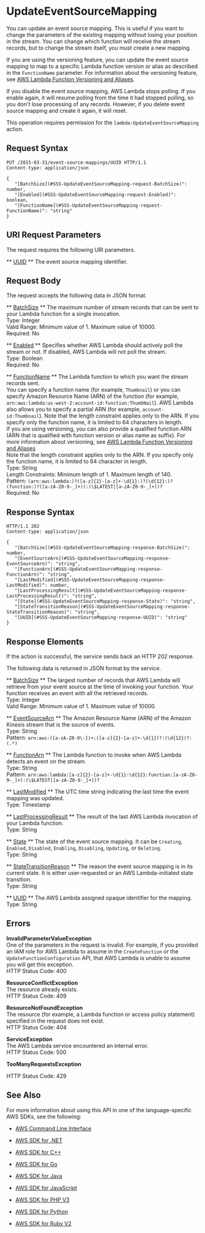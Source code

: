 # UpdateEventSourceMapping<a name="API_UpdateEventSourceMapping"></a>

You can update an event source mapping\. This is useful if you want to change the parameters of the existing mapping without losing your position in the stream\. You can change which function will receive the stream records, but to change the stream itself, you must create a new mapping\.

If you are using the versioning feature, you can update the event source mapping to map to a specific Lambda function version or alias as described in the `FunctionName` parameter\. For information about the versioning feature, see [AWS Lambda Function Versioning and Aliases](http://docs.aws.amazon.com/lambda/latest/dg/versioning-aliases.html)\. 

If you disable the event source mapping, AWS Lambda stops polling\. If you enable again, it will resume polling from the time it had stopped polling, so you don't lose processing of any records\. However, if you delete event source mapping and create it again, it will reset\.

This operation requires permission for the `lambda:UpdateEventSourceMapping` action\.

## Request Syntax<a name="API_UpdateEventSourceMapping_RequestSyntax"></a>

```
PUT /2015-03-31/event-source-mappings/UUID HTTP/1.1
Content-type: application/json

{
   "[BatchSize](#SSS-UpdateEventSourceMapping-request-BatchSize)": number,
   "[Enabled](#SSS-UpdateEventSourceMapping-request-Enabled)": boolean,
   "[FunctionName](#SSS-UpdateEventSourceMapping-request-FunctionName)": "string"
}
```

## URI Request Parameters<a name="API_UpdateEventSourceMapping_RequestParameters"></a>

The request requires the following URI parameters\.

 ** [UUID](#API_UpdateEventSourceMapping_RequestSyntax) **   <a name="SSS-UpdateEventSourceMapping-request-UUID"></a>
The event source mapping identifier\.

## Request Body<a name="API_UpdateEventSourceMapping_RequestBody"></a>

The request accepts the following data in JSON format\.

 ** [BatchSize](#API_UpdateEventSourceMapping_RequestSyntax) **   <a name="SSS-UpdateEventSourceMapping-request-BatchSize"></a>
The maximum number of stream records that can be sent to your Lambda function for a single invocation\.  
Type: Integer  
Valid Range: Minimum value of 1\. Maximum value of 10000\.  
Required: No

 ** [Enabled](#API_UpdateEventSourceMapping_RequestSyntax) **   <a name="SSS-UpdateEventSourceMapping-request-Enabled"></a>
Specifies whether AWS Lambda should actively poll the stream or not\. If disabled, AWS Lambda will not poll the stream\.  
Type: Boolean  
Required: No

 ** [FunctionName](#API_UpdateEventSourceMapping_RequestSyntax) **   <a name="SSS-UpdateEventSourceMapping-request-FunctionName"></a>
The Lambda function to which you want the stream records sent\.  
 You can specify a function name \(for example, `Thumbnail`\) or you can specify Amazon Resource Name \(ARN\) of the function \(for example, `arn:aws:lambda:us-west-2:account-id:function:ThumbNail`\)\. AWS Lambda also allows you to specify a partial ARN \(for example, `account-id:Thumbnail`\)\. Note that the length constraint applies only to the ARN\. If you specify only the function name, it is limited to 64 characters in length\.   
If you are using versioning, you can also provide a qualified function ARN \(ARN that is qualified with function version or alias name as suffix\)\. For more information about versioning, see [AWS Lambda Function Versioning and Aliases](http://docs.aws.amazon.com/lambda/latest/dg/versioning-aliases.html)   
Note that the length constraint applies only to the ARN\. If you specify only the function name, it is limited to 64 character in length\.  
Type: String  
Length Constraints: Minimum length of 1\. Maximum length of 140\.  
Pattern: `(arn:aws:lambda:)?([a-z]{2}-[a-z]+-\d{1}:)?(\d{12}:)?(function:)?([a-zA-Z0-9-_]+)(:(\$LATEST|[a-zA-Z0-9-_]+))?`   
Required: No

## Response Syntax<a name="API_UpdateEventSourceMapping_ResponseSyntax"></a>

```
HTTP/1.1 202
Content-type: application/json

{
   "[BatchSize](#SSS-UpdateEventSourceMapping-response-BatchSize)": number,
   "[EventSourceArn](#SSS-UpdateEventSourceMapping-response-EventSourceArn)": "string",
   "[FunctionArn](#SSS-UpdateEventSourceMapping-response-FunctionArn)": "string",
   "[LastModified](#SSS-UpdateEventSourceMapping-response-LastModified)": number,
   "[LastProcessingResult](#SSS-UpdateEventSourceMapping-response-LastProcessingResult)": "string",
   "[State](#SSS-UpdateEventSourceMapping-response-State)": "string",
   "[StateTransitionReason](#SSS-UpdateEventSourceMapping-response-StateTransitionReason)": "string",
   "[UUID](#SSS-UpdateEventSourceMapping-response-UUID)": "string"
}
```

## Response Elements<a name="API_UpdateEventSourceMapping_ResponseElements"></a>

If the action is successful, the service sends back an HTTP 202 response\.

The following data is returned in JSON format by the service\.

 ** [BatchSize](#API_UpdateEventSourceMapping_ResponseSyntax) **   <a name="SSS-UpdateEventSourceMapping-response-BatchSize"></a>
The largest number of records that AWS Lambda will retrieve from your event source at the time of invoking your function\. Your function receives an event with all the retrieved records\.  
Type: Integer  
Valid Range: Minimum value of 1\. Maximum value of 10000\.

 ** [EventSourceArn](#API_UpdateEventSourceMapping_ResponseSyntax) **   <a name="SSS-UpdateEventSourceMapping-response-EventSourceArn"></a>
The Amazon Resource Name \(ARN\) of the Amazon Kinesis stream that is the source of events\.  
Type: String  
Pattern: `arn:aws:([a-zA-Z0-9\-])+:([a-z]{2}-[a-z]+-\d{1})?:(\d{12})?:(.*)` 

 ** [FunctionArn](#API_UpdateEventSourceMapping_ResponseSyntax) **   <a name="SSS-UpdateEventSourceMapping-response-FunctionArn"></a>
The Lambda function to invoke when AWS Lambda detects an event on the stream\.  
Type: String  
Pattern: `arn:aws:lambda:[a-z]{2}-[a-z]+-\d{1}:\d{12}:function:[a-zA-Z0-9-_]+(:(\$LATEST|[a-zA-Z0-9-_]+))?` 

 ** [LastModified](#API_UpdateEventSourceMapping_ResponseSyntax) **   <a name="SSS-UpdateEventSourceMapping-response-LastModified"></a>
The UTC time string indicating the last time the event mapping was updated\.  
Type: Timestamp

 ** [LastProcessingResult](#API_UpdateEventSourceMapping_ResponseSyntax) **   <a name="SSS-UpdateEventSourceMapping-response-LastProcessingResult"></a>
The result of the last AWS Lambda invocation of your Lambda function\.  
Type: String

 ** [State](#API_UpdateEventSourceMapping_ResponseSyntax) **   <a name="SSS-UpdateEventSourceMapping-response-State"></a>
The state of the event source mapping\. It can be `Creating`, `Enabled`, `Disabled`, `Enabling`, `Disabling`, `Updating`, or `Deleting`\.  
Type: String

 ** [StateTransitionReason](#API_UpdateEventSourceMapping_ResponseSyntax) **   <a name="SSS-UpdateEventSourceMapping-response-StateTransitionReason"></a>
The reason the event source mapping is in its current state\. It is either user\-requested or an AWS Lambda\-initiated state transition\.  
Type: String

 ** [UUID](#API_UpdateEventSourceMapping_ResponseSyntax) **   <a name="SSS-UpdateEventSourceMapping-response-UUID"></a>
The AWS Lambda assigned opaque identifier for the mapping\.  
Type: String

## Errors<a name="API_UpdateEventSourceMapping_Errors"></a>

 **InvalidParameterValueException**   
One of the parameters in the request is invalid\. For example, if you provided an IAM role for AWS Lambda to assume in the `CreateFunction` or the `UpdateFunctionConfiguration` API, that AWS Lambda is unable to assume you will get this exception\.  
HTTP Status Code: 400

 **ResourceConflictException**   
The resource already exists\.  
HTTP Status Code: 409

 **ResourceNotFoundException**   
The resource \(for example, a Lambda function or access policy statement\) specified in the request does not exist\.  
HTTP Status Code: 404

 **ServiceException**   
The AWS Lambda service encountered an internal error\.  
HTTP Status Code: 500

 **TooManyRequestsException**   
   
HTTP Status Code: 429

## See Also<a name="API_UpdateEventSourceMapping_SeeAlso"></a>

For more information about using this API in one of the language\-specific AWS SDKs, see the following:

+  [AWS Command Line Interface](http://docs.aws.amazon.com/goto/aws-cli/lambda-2015-03-31/UpdateEventSourceMapping) 

+  [AWS SDK for \.NET](http://docs.aws.amazon.com/goto/DotNetSDKV3/lambda-2015-03-31/UpdateEventSourceMapping) 

+  [AWS SDK for C\+\+](http://docs.aws.amazon.com/goto/SdkForCpp/lambda-2015-03-31/UpdateEventSourceMapping) 

+  [AWS SDK for Go](http://docs.aws.amazon.com/goto/SdkForGoV1/lambda-2015-03-31/UpdateEventSourceMapping) 

+  [AWS SDK for Java](http://docs.aws.amazon.com/goto/SdkForJava/lambda-2015-03-31/UpdateEventSourceMapping) 

+  [AWS SDK for JavaScript](http://docs.aws.amazon.com/goto/AWSJavaScriptSDK/lambda-2015-03-31/UpdateEventSourceMapping) 

+  [AWS SDK for PHP V3](http://docs.aws.amazon.com/goto/SdkForPHPV3/lambda-2015-03-31/UpdateEventSourceMapping) 

+  [AWS SDK for Python](http://docs.aws.amazon.com/goto/boto3/lambda-2015-03-31/UpdateEventSourceMapping) 

+  [AWS SDK for Ruby V2](http://docs.aws.amazon.com/goto/SdkForRubyV2/lambda-2015-03-31/UpdateEventSourceMapping) 